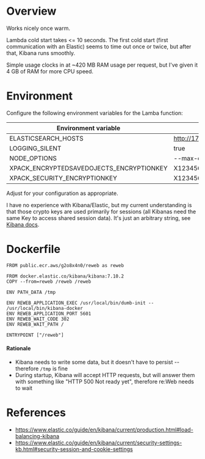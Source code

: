 # Overview

Works nicely once warm.

Lambda cold start takes <= 10 seconds.
The first cold start (first communication with an Elastic) seems to time out once or twice, but after that, Kibana runs smoothly.

Simple usage clocks in at ~420 MB RAM usage per request, but I've given it 4 GB of RAM for more CPU speed.

# Environment

Configure the following environment variables for the Lamba function:

| Environment variable | Value |
| --- | --- |
| ELASTICSEARCH_HOSTS | http://172.31.28.139:9200 |
| LOGGING_SILENT | true |
| NODE_OPTIONS | --max-old-space-size=3072 |
| XPACK_ENCRYPTEDSAVEDOJECTS_ENCRYPTIONKEY | X1234567890123456789012345678901234567890 |
| XPACK_SECURITY_ENCRYPTIONKEY | X1234567890123456789012345678901234567890 |

Adjust for your configuration as appropriate.

I have no experience with Kibana/Elastic, but my current understanding is that those crypto keys are used primarily for sessions (all Kibanas need
the same Key to access shared session data). It's just an arbitrary string, see
[Kibana docs](https://www.elastic.co/guide/en/kibana/current/security-settings-kb.html#security-session-and-cookie-settings).

# Dockerfile

```
FROM public.ecr.aws/g2o8x4n0/reweb as reweb

FROM docker.elastic.co/kibana/kibana:7.10.2
COPY --from=reweb /reweb /reweb

ENV PATH_DATA /tmp  

ENV REWEB_APPLICATION_EXEC /usr/local/bin/dumb-init -- /usr/local/bin/kibana-docker
ENV REWEB_APPLICATION_PORT 5601
ENV REWEB_WAIT_CODE 302
ENV REWEB_WAIT_PATH /

ENTRYPOINT ["/reweb"]
```

#### Rationale

- Kibana needs to write some data, but it doesn't have to persist -- therefore `/tmp` is fine
- During startup, Kibana will accept HTTP requests, but will answer them with something like "HTTP 500 Not ready yet", therefore re:Web needs to wait

# References

- https://www.elastic.co/guide/en/kibana/current/production.html#load-balancing-kibana
- https://www.elastic.co/guide/en/kibana/current/security-settings-kb.html#security-session-and-cookie-settings
